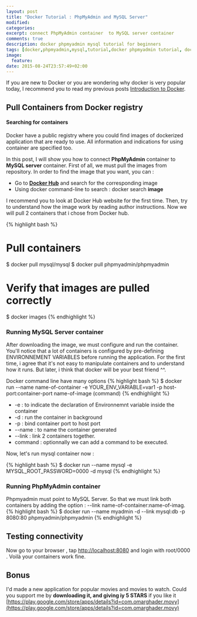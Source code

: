 ```yaml
---
layout: post
title: "Docker Tutorial : PhpMyAdmin and MySQL Server"
modified:
categories:
excerpt: connect PhpMyAdmin container  to MySQL server container
comments: true
description: docker phpmyadmin mysql tutorial for beginners
tags: [docker,phpmyadmin,mysql,tutorial,docker phpmyadmin tutorial, docker phpmyadmin mysql,install phpmyadmin in docker container, docker mysql]
image:
  feature:
date: 2015-08-24T23:57:49+02:00
---
```


If you are new to Docker or you are wondering why docker is very popular today, I recommend you to read my previous posts [Introduction to Docker]({{site.url}}).

## Pull Containers from Docker registry

#### Searching for containers
Docker have a public registry where you could find images of dockerized application that are ready to use. All information and indications for using container are specified too.

In this post, I will show you how to connect **PhpMyAdmin** container  to **MySQL server** container. First of all, we must pull the images from repository. In order to find the image that you want, you can :

* Go to **[Docker Hub](http://hub.docker.com)** and search for the corresponding image
* Using docker command-line to search : docker search **image**

I recommend you to look at Docker Hub website for the first time. Then, try to understand how the image work by reading author instructions. Now we will pull 2 containers that i chose from Docker hub.

{% highlight bash %}
#  Pull containers
$ docker pull mysql/mysql
$ docker pull phpmyadmin/phpmyadmin

# Verify that images are pulled correctly
$ docker images
{% endhighlight %}

### Running MySQL Server container

After downloading the image, we must configure and run the container. You'll notice that a lot of containers is configured by pre-defining ENVIRONNEMENT VARIABLES before running the application. For the first time, i agree that it's not easy to manipulate containers and to understand how it runs. But later, i think that docker will be your best friend ^^.

Docker command line have many options
{% highlight bash %}
$ docker run --name name-of-container -e YOUR_ENV_VARIABLE=var1 -p host-port:container-port name-of-image (command)
{% endhighlight %}

* -e : to indicate the declaration of Environnemnt variable inside the container
* -d : run the container in background
* -p : bind container port to host port
* --name : to name the container generated
* --link : link 2 containers together.
* command : optionnally we can add a command to be executed.

Now, let's run mysql container now :

{% highlight bash %}
$ docker run --name mysql -e MYSQL_ROOT_PASSWORD=0000 -d mysql
{% endhighlight %}

### Running PhpMyAdmin container
Phpmyadmin must point to MySQL Server. So that we must link both containers by adding the option : --link name-of-container:name-of-imag.
{% highlight bash %}
$ docker run --name myadmin -d --link mysql:db -p 8080:80 phpmyadmin/phpmyadmin
{% endhighlight %}

## Testing connectivity

Now go to your browser , tap [http://localhost:8080](http://localhost:8080) and login with root/0000 .
Voilà your containers work fine.

## Bonus
I'd made a new application for popular movies and movies to watch. 
 Could you support me by **downloading it, and giving iy 5 STARS** if you like it [https://play.google.com/store/apps/details?id=com.omarghader.movy](https://play.google.com/store/apps/details?id=com.omarghader.movy)
